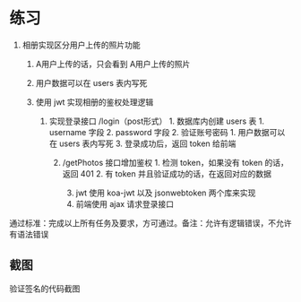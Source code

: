 # 练习



1. 相册实现区分用户上传的照片功能

   1. A用户上传的话，只会看到 A用户上传的照片

   2. 用户数据可以在 users 表内写死

   3. 使用 jwt 实现相册的鉴权处理逻辑

      1. 实现登录接口 /login（post形式）
               1. 数据库内创建 users 表
                  	1. username 字段
                         	2. password 字段
                   2. 验证账号密码
                         	1. 用户数据可以在 users 表内写死
                   3. 登录成功后，返回 token 给前端

         2. /getPhotos 接口增加鉴权
                     	1. 检测 token，如果没有 token 的话，返回 401
                        	2. 有 token 并且验证成功的话，在返回对应的数据

            3. jwt 使用 koa-jwt 以及 jsonwebtoken 两个库来实现
            4. 前端使用 ajax 请求登录接口



通过标准：完成以上所有任务及要求，方可通过。备注：允许有逻辑错误，不允许有语法错误		



## 截图

验证签名的代码截图

